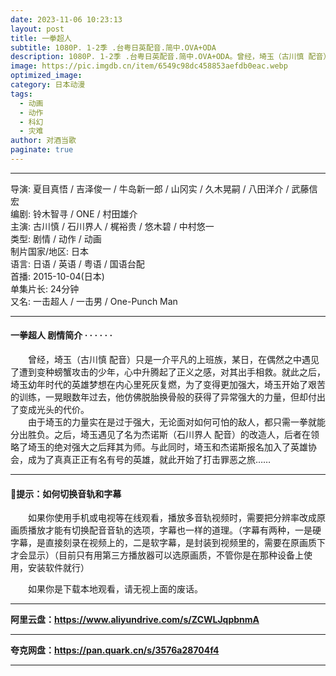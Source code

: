 ```yaml
---
date: 2023-11-06 10:23:13
layout: post
title: 一拳超人
subtitle: 1080P. 1-2季 .台粤日英配音.简中.OVA+ODA
description: 1080P. 1-2季 .台粤日英配音.简中.OVA+ODA。曾经，埼玉（古川慎 配音）只是一介平凡的上班族，某日，在偶然之中遇见了遭到变种螃蟹攻击的少年，心中升腾起了正义之感，对其出手相救。就此之后，埼玉幼年时代的英雄梦想在内心里死灰复燃，为了变得更加强大，埼玉开始了艰苦的训练...
image: https://pic.imgdb.cn/item/6549c98dc458853aefdb0eac.webp
optimized_image: 
category: 日本动漫
tags:
  - 动画
  - 动作
  - 科幻
  - 灾难
author: 对酒当歌
paginate: true
---
```


---

导演: 夏目真悟 / 吉泽俊一 / 牛岛新一郎 / 山冈实 / 久木晃嗣 / 八田洋介 / 武藤信宏  
编剧: 铃木智寻 / ONE / 村田雄介  
主演: 古川慎 / 石川界人 / 梶裕贵 / 悠木碧 / 中村悠一  
类型: 剧情 / 动作 / 动画  
制片国家/地区: 日本  
语言: 日语 / 英语 /  粤语  /  国语台配  
首播: 2015-10-04(日本)  
单集片长: 24分钟  
又名: 一击超人 / 一击男 / One-Punch Man  

---

#### 一拳超人 剧情简介 · · · · · ·

　　曾经，埼玉（古川慎 配音）只是一介平凡的上班族，某日，在偶然之中遇见了遭到变种螃蟹攻击的少年，心中升腾起了正义之感，对其出手相救。就此之后，埼玉幼年时代的英雄梦想在内心里死灰复燃，为了变得更加强大，埼玉开始了艰苦的训练，一晃眼数年过去，他仿佛脱胎换骨般的获得了异常强大的力量，但却付出了变成光头的代价。  
　　由于埼玉的力量实在是过于强大，无论面对如何可怕的敌人，都只需一拳就能分出胜负。之后，埼玉遇见了名为杰诺斯（石川界人 配音）的改造人，后者在领略了埼玉的绝对强大之后拜其为师。与此同时，埼玉和杰诺斯报名加入了英雄协会，成为了真真正正有名有号的英雄，就此开始了打击罪恶之旅……

---

#### 🔔提示：如何切换音轨和字幕

　　如果你使用手机或电视等在线观看，播放多音轨视频时，需要把分辨率改成原画质播放才能有切换配音音轨的选项，字幕也一样的道理。（字幕有两种，一是硬字幕，是直接刻录在视频上的，二是软字幕，是封装到视频里的，需要在原画质下才会显示）（目前只有用第三方播放器可以选原画质，不管你是在那种设备上使用，安装软件就行）

　　如果你是下载本地观看，请无视上面的废话。

---

**阿里云盘：<https://www.aliyundrive.com/s/ZCWLJqpbnmA>**

---

**夸克网盘：<https://pan.quark.cn/s/3576a28704f4>**

---
